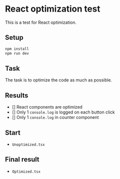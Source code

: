 # React optimization test

This is a test for React optimization.

## Setup

```bash
npm install
npm run dev
```

## Task

The task is to optimize the code as much as possible.

## Results

- [] React components are optimized
- [] Only 1 `console.log` is logged on each button click
- [] Only 1 `console.log` in counter component

## Start

- `Unoptimized.tsx`

## Final result

- `Optimized.tsx`
